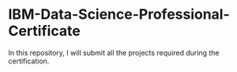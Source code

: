 # IBM-Data-Science-Professional-Certificate

In this repository, I will submit all the projects required during the certification.
